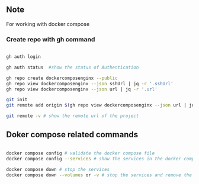 ## Note
For working with docker compose

### Create repo with gh command 


```bash

gh auth login

gh auth status  #show the status of Authentication

gh repo create dockercomposenginx --public 
gh repo view dockercomposenginx --json sshUrl | jq -r '.sshUrl'
gh repo view dockercomposenginx --json url | jq -r '.url'

git init 
git remote add origin $(gh repo view dockercomposenginx --json url | jq -r '.url')

git remote -v # show the remote url of the project

```


## Doker compose related commands

```bash

docker compose config # validate the docker compose file
docker compose config --services # show the services in the docker compose file

docker compose down # stop the services
docker compose down --volumes or -v # stop the services and remove the volumes





```